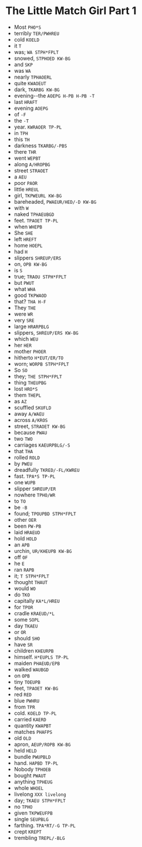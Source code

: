 # The Little Match Girl Part 1

* Most `PHO*S`
* terribly `TER/PWHREU`
* cold `KOELD`
* it `T`
* was; `WA STPH*FPLT`
* snowed, `STPHOED KW-BG`
* and `SKP`
* was `WA`
* nearly `TPHAOERL`
* quite `KWAOEUT`
* dark, `TKARBG KW-BG`
* evening--the `AOEPG H-PB H-PB -T`
* last `HRAFT`
* evening `AOEPG`
* of `-F`
* the `-T`
* year. `KWRAOER TP-PL`
* in `TPH`
* this `TH`
* darkness `TKARBG/-PBS`
* there `THR`
* went `WEPBT`
* along `A/HROPBG`
* street `STRAOET`
* a `AEU`
* poor `PAOR`
* little `HREUL`
* girl, `TKPWEURL KW-BG`
* bareheaded, `PWAEUR/HED/-D KW-BG`
* with `W`
* naked `TPHAEUBGD`
* feet. `TPAOET TP-PL`
* when `WHEPB`
* She `SHE`
* left `HREFT`
* home `HOEPL`
* had `H`
* slippers `SHREUP/ERS`
* on, `OPB KW-BG`
* is `S`
* true; `TRAOU STPH*FPLT`
* but `PWUT`
* what `WHA`
* good `TKPWAOD`
* that? `THA H-F`
* They `THE`
* were `WR`
* very `SRE`
* large `HRARPBLG`
* slippers, `SHREUP/ERS KW-BG`
* which `WEU`
* her `HER`
* mother `PHOER`
* hitherto `H*EUT/ER/TO`
* worn; `WORPB STPH*FPLT`
* So `SO`
* they; `THE STPH*FPLT`
* thing `THEUPBG`
* lost `HRO*S`
* them `THEPL`
* as `AZ`
* scuffled `SKUFLD`
* away `A/WAEU`
* across `A/KROS`
* street, `STRAOET KW-BG`
* because `PWAU`
* two `TWO`
* carriages `KAEURPBLG/-S`
* that `THA`
* rolled `ROLD`
* by `PWEU`
* dreadfully `TKRED/-FL/KWREU`
* fast. `TPA*S TP-PL`
* one `WUPB`
* slipper `SHREUP/ER`
* nowhere `TPHO/WR`
* to `TO`
* be `-B`
* found; `TPOUPBD STPH*FPLT`
* other `OER`
* been `PW-PB`
* laid `HRAEUD`
* hold `HOLD`
* an `APB`
* urchin, `UR/KHEUPB KW-BG`
* off `OF`
* he `E`
* ran `RAPB`
* it; `T STPH*FPLT`
* thought `THAUT`
* would `WO`
* do `TKO`
* capitally `KA*L/HREU`
* for `TPOR`
* cradle `KRAEUD/*L`
* some `SOPL`
* day `TKAEU`
* or `OR`
* should `SHO`
* have `SR`
* children `KHEURPB`
* himself. `H*EUPLS TP-PL`
* maiden `PHAEUD/EPB`
* walked `WAUBGD`
* on `OPB`
* tiny `TOEUPB`
* feet, `TPAOET KW-BG`
* red `RED`
* blue `PWHRU`
* from `TPR`
* cold. `KOELD TP-PL`
* carried `KAERD`
* quantity `KWAPBT`
* matches `PHAFPS`
* old `OLD`
* apron, `AEUP/ROPB KW-BG`
* held `HELD`
* bundle `PWUPBLD`
* hand. `HAPBD TP-PL`
* Nobody `TPHOEB`
* bought `PWAUT`
* anything `TPHEUG`
* whole `WHOEL`
* livelong `XXX livelong`
* day; `TKAEU STPH*FPLT`
* no `TPHO`
* given `TKPWEUFPB`
* single `SEUPBLG`
* farthing. `TPA*RT/-G TP-PL`
* crept `KREPT`
* trembling `TREPL/-BLG`
